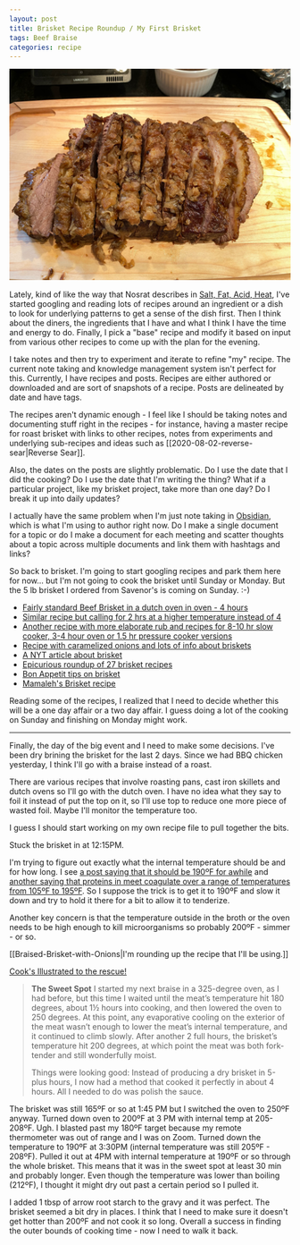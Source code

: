 ```yaml
---
layout: post
title: Brisket Recipe Roundup / My First Brisket
tags: Beef Braise
categories: recipe
---
```

![Brisket](/images/recipes/4CB07882-5BB7-4D7D-A85F-9C33428D9BBB-50715-00075EFA2FEFB0E5/A29DA219-01F1-4AE7-89DB-D723D0EA2CD0-15281-00000A055536D9CA.jpg)

Lately, kind of like the way that Nosrat describes in [Salt, Fat, Acid, Heat](https://www.saltfatacidheat.com/), I've started googling and reading lots of recipes around an ingredient or a dish to look for underlying patterns to get a sense of the dish first. Then I think about the diners, the ingredients that I have and what I think I have the time and energy to do. Finally, I pick a "base" recipe and modify it based on input from various other recipes to come up with the plan for the evening.

I take notes and then try to experiment and iterate to refine "my" recipe. The current note taking and knowledge management system isn't perfect for this. Currently, I have recipes and posts. Recipes are either authored or downloaded and are sort of snapshots of a recipe. Posts are delineated by date and have tags.

The recipes aren't dynamic enough - I feel like I should be taking notes and documenting stuff right in the recipes - for instance, having a master recipe for roast brisket with links to other recipes, notes from experiments and underlying sub-recipes and ideas such as [[2020-08-02-reverse-sear|Reverse Sear]].

Also, the dates on the posts are slightly problematic. Do I use the date that I did the cooking? Do I use the date that I'm writing the thing? What if a particular project, like my brisket project, take more than one day? Do I break it up into daily updates?

I actually have the same problem when I'm just note taking in [Obsidian](https://obsidian.md/), which is what I'm using to author right now. Do I make a single document for a topic or do I make a document for each meeting and scatter thoughts about a topic across multiple documents and link them with hashtags and links?

So back to brisket. I'm going to start googling recipes and park them here for now... but I'm not going to cook the brisket until Sunday or Monday. But the 5 lb brisket I ordered from Savenor's is coming on Sunday. :-)

- [Fairly standard Beef Brisket in a dutch oven in oven - 4 hours](https://www.foodnetwork.com/recipes/tyler-florence/beef-brisket-recipe-1953114)
- [Similar recipe but calling for 2 hrs at a higher temperature instead of 4](https://www.allrecipes.com/recipe/273034/easy-baked-beef-brisket/)
- [Another recipe with more elaborate rub and recipes for 8-10 hr slow cooker, 3-4 hour oven or 1.5 hr pressure cooker versions](https://cafedelites.com/beef-brisket/)
- [Recipe with caramelized onions and lots of info about briskets](https://dinnerthendessert.com/easy-beef-brisket-recipe/)
- [A NYT article about brisket](https://www.nytimes.com/2019/05/24/dining/smoked-brisket.html)
- [Epicurious roundup of 27 brisket recipes](https://www.epicurious.com/recipes-menus/our-best-briskets-gallery)
- [Bon Appetit tips on brisket](https://www.bonappetit.com/story/how-to-cook-brisket)
- [Mamaleh's Brisket recipe](https://www.bonappetit.com/recipe/mamalehs-brisket)

Reading some of the recipes, I realized that I need to decide whether this will be a one day affair or a two day affair. I guess doing a lot of the cooking on Sunday and finishing on Monday might work.

---

Finally, the day of the big event and I need to make some decisions. I've been dry brining the brisket for the last 2 days. Since we had BBQ chicken yesterday, I think I'll go with a braise instead of a roast.

There are various recipes that involve roasting pans, cast iron skillets and dutch ovens so I'll go with the dutch oven. I have no idea what they say to foil it instead of put the top on it, so I'll use top to reduce one more piece of wasted foil. Maybe I'll monitor the temperature too.

I guess I should start working on my own recipe file to pull together the bits.

Stuck the brisket in at 12:15PM. 

I'm trying to figure out exactly what the internal temperature should be and for how long. I see [a post saying that it should be 190ºF for awhile](https://jamiegeller.com/from-jamie/ask-jamie-geller-can-you-give-me-some-tips-for-braising-meats/#:~:text=To%20achieve%20that%20wonderful%20melt,the%20more%20the%20meat%20softens.) and [another saying that proteins in meet coagulate over a range of temperatures from 105ºF to 195ºF](https://www.exploratorium.edu/cooking/icooks/2-1-03article.html). So I suppose the trick is to get it to 190ºF and slow it down and try to hold it there for a bit to allow it to tenderize.

Another key concern is that the temperature outside in the broth or the oven needs to be high enough to kill microorganisms so probably 200ºF - simmer - or so.

[[Braised-Brisket-with-Onions|I'm rounding up the recipe that I'll be using.]]

[Cook's Illustrated to the rescue!](https://www.cooksillustrated.com/articles/552-how-to-braise-brisket)

>**The Sweet Spot**
>I started my next braise in a 325-degree oven, as I had before, but this time I waited until the meat’s temperature hit 180 degrees, about 1½ hours into cooking, and then lowered the oven to 250 degrees. At this point, any evaporative cooling on the exterior of the meat wasn’t enough to lower the meat’s internal temperature, and it continued to climb slowly. After another 2 full hours, the brisket’s temperature hit 200 degrees, at which point the meat was both fork-tender and still wonderfully moist.
>
>Things were looking good: Instead of producing a dry brisket in 5-plus hours, I now had a method that cooked it perfectly in about 4 hours. All I needed to do was polish the sauce.

The brisket was still 165ºF or so at 1:45 PM but I switched the oven to 250ºF anyway. Turned down oven to 200ºF at 3 PM with internal temp at 205-208ºF. Ugh. I blasted past my 180ºF target because my remote thermometer was out of range and I was on Zoom. Turned down the temperature to 190ºF at 3:30PM (internal temperature was still 205ºF - 208ºF). Pulled it out at 4PM with internal temperature at 190ºF or so through the whole brisket. This means that it was in the sweet spot at least 30 min and probably longer. Even though the temperature was lower than boiling (212ºF), I thought it might dry out past a certain period so I pulled it.

I added 1 tbsp of arrow root starch to the gravy and it was perfect. The brisket seemed a bit dry in places. I think that I need to make sure it doesn't get hotter than 200ºF and not cook it so long. Overall a success in finding the outer bounds of cooking time - now I need to walk it back.